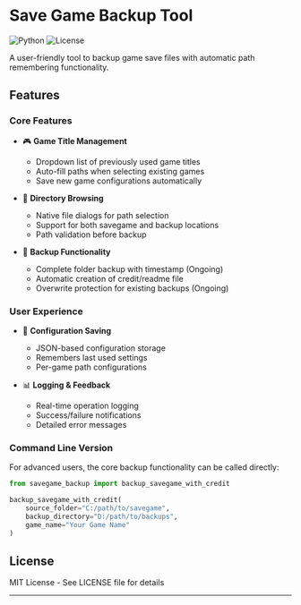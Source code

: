 # Save Game Backup Tool

![Python](https://img.shields.io/badge/Python-3.8+-blue.svg)
![License](https://img.shields.io/badge/License-MIT-green.svg)

A user-friendly tool to backup game save files with automatic path remembering functionality.

## Features

### Core Features
- 🎮 **Game Title Management**
  - Dropdown list of previously used game titles
  - Auto-fill paths when selecting existing games
  - Save new game configurations automatically

- 📂 **Directory Browsing**
  - Native file dialogs for path selection
  - Support for both savegame and backup locations
  - Path validation before backup

- 🔄 **Backup Functionality**
  - Complete folder backup with timestamp (Ongoing)
  - Automatic creation of credit/readme file
  - Overwrite protection for existing backups (Ongoing)

### User Experience
- 📝 **Configuration Saving**
  - JSON-based configuration storage
  - Remembers last used settings
  - Per-game path configurations

- 📊 **Logging & Feedback**
  - Real-time operation logging
  - Success/failure notifications
  - Detailed error messages

### Command Line Version
For advanced users, the core backup functionality can be called directly:

```python
from savegame_backup import backup_savegame_with_credit

backup_savegame_with_credit(
    source_folder="C:/path/to/savegame",
    backup_directory="D:/path/to/backups",
    game_name="Your Game Name"
)
```

## License
MIT License - See LICENSE file for details

---
